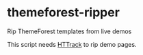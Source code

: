 # themeforest-ripper
Rip ThemeForest templates from live demos

This script needs [HTTrack](https://www.httrack.com/page/2/en/index.html) to rip demo pages.
